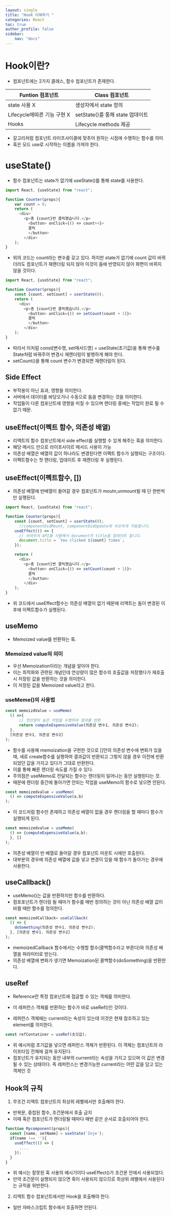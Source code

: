 ```yaml
---
layout: single
title: "Hook 이해하기 "
categories: React
toc: true
author_profile: false
sidebar:
    nav: "docs"
---
```


# Hook이란?
- 컴포넌트에는 2가지 클래스, 함수 컴포넌트가 존재한다.

|Funtion 컴포넌트 | Class 컴포넌트 | 
|--|--|
| state 사용 X| 생성자에서 state 정의 |
| Lifecycle에따른 기능 구현 X | setState()를 통해 state 업데이트 |
| Hooks | Lifecycle methods 제공 |

- 갈고리처럼 컴포넌트 라이프사이클에 맞추어 원하는 시점에 수행하는 함수를 의미
- 훅은 모드 use로 시작하는 이름을 가져야 한다.

# useState()
- 함수 컴포넌트는 state가 없기에 useState()를 통해 state를 사용한다. 
```javascript
import React, {useState} from "react";

function Counter(props){
    var count = 0;
    return ( 
      <div>
        <p>총 {count}번 클릭했습니다.</p>
          <button> onClick={() => count++}>
          클릭
          </button>
        </div>
    );
}
```
- 위의 코드는 count라는 변수를 갖고 있다. 하지만 state가 없기에 count 값이 바뀌더라도 컴포넌트가 재랜더링 되지 않아 이것이 돔에 반영되지 않아 화면이 바뀌지 않을 것이다.

```javascript
import React, {useState} from "react";

function Counter(props){
    const [count, setCount] = userState(0);
    return ( 
      <div>
        <p>총 {count}번 클릭했습니다.</p>
          <button> onClick={() => setCount(count + 1)}>
          클릭
          </button>
        </div>
    );
}
```
- 따라서 이처럼 const[변수명, set메서드명]  = useState(초기값)을 통해 변수를 State처럼 바꿔주어 변경시 재랜더링이 발행하게 해야 한다. 
- setCount()을 통해 count 변수가 변경되면 재랜더링이 된다.

## Side Effect
- 부작용이 아닌 효과, 영향을 의미한다. 
- 서버에서 데이터를 바당오거나 수동으로 돔을 변경하는 것을 의미한다.
- 작업들이 다른 컴포넌트에 영향을 미칠 수 있으며 렌더링 중에는 작업이 완료 될 수 없기 때문.

 
## useEffect(이펙트 함수, 의존성 배열)
- 리액트의 함수 컴포넌트에서 side effect를 실행할 수 있게 해주는 훅을 의미한다. 
- 해당 메서드 만으로 라이프사이르 메서드 사용이 가능
- 의존성 배열은 배열의 값이 하나라도 변경된다면 이펙트 함수가 실행되는 구조이다.
- 이펙트함수는 첫 랜더링, 업데이트 후 재랜더링 후 실행된다.

## useEffect(이펙트함수, [])
- 의존성 배열에 빈배열이 들어갈 경우 컴포넌트가 moutn,unmount될 때 단 한번씩만 실행된다.  

```javascript
import React, {useState} from "react";

function Counter(props){
    const [count, setCount] = userState(0);
      //componentDidMount, componentDidUpdate와 비슷하게 작동합니다. 
    useEffect(() => {
      // 브라우저 API를 사용해서 document의 title을 업데이트 합니다.
      document.title = `You clicked ${count} times`;
    });

    return ( 
      <div>
        <p>총 {count}번 클릭했습니다.</p>
          <button> onClick={() => setCount(count + 1)}>
          클릭
          </button>
        </div>
    );
}

```
- 위 코드에서 useEffect함수는 의존성 배열이 없기 때문에 리액트는 돔이 변경된 이후에 이펙트함수가 실행된다. 

## useMemo
- Memoized value를 반환하는 훅.

### Memoized value의 의미
- 우선 Memoization이라는 개념을 알아야 한다.
- 이는 최적화와 관련된 개념인데 연상량이 많은 함수의 호출값을 저장했다가 재호출시 저장된 값을 반환하는 것을 의미한다.
- 이 저장된 값을 Memoized value라고 한다.

### useMeme()의 사용법
```javascript
const memoizdValue = useMemo(
  () =>{
      // 연산량이 높은 작업을 수행하여 결과를 반환
      return computeExpensiveValue(의존성 변수1, 의존성 변수2);
  },
  [의존성 변수1, 의존성 변수2]
);
```
- 함수를 사용해 memoization을 구현한 것으로 []안의 의존성 변수에 변화가 있을 때, 새로 create함수를 실행하여 결과값이 반환되고 그렇지 않을 경우 이전에 반환되었던 값을 가지고 있다가 그대로 반환한다.
- 이를 통해 빠른 렌더링 속도를 가질 수 있다.
- 주의점은 useMemo로 전달되는 함수는 렌더링이 일어나는 동안 실행된다는 것.
- 때문에 렌더링 중간에 돌아가면 안되는 작업을 useMemo의 함수로 넣으면 안된다. 

```javascript
const memoizedvalue = useMemo(
  () => computeExpensiveValue(a,b)
);
```
- 이 코드처럼 함수만 존재하고 의존성 배열이 없을 경우 랜더링을 할 때마다 함수가 실행되게 된다. 

```javascript
const memoizedvalue = useMemo(
  () => {computeExpensiveValue(a,b);
  }, []
);
```
- 의존성 배열이 빈 배열로 들어갈 경우 컴포넌트 마운트 시에만 호출된다.
- 대부분의 경우에 의존성 배열에 값을 넣고 변경이 있을 때 함수가 돌아가는 경우에 사용한다.


## useCallback()
- useMemo()는 값을 반환하지만 함수를 반환하다. 
- 컴포포넌트가 렌더링 될 때마가 함수를 매번 정의하는 것이 아닌 의존성 배열 값이 바뀔 때만 함수를 정의한다.

```javascript
const memoizedCallback= useCallback(
  () => {
    doSomething(의존성 변수1, 의존성 변수2);
  }, [의존성 변수1, 의존성 변수2]
);
```
- memoizedCallback 함수에서는 수행할 함수(콜백함수라고 부른다)와 의존성 배열을 파라미터로 받는다. 
- 의존성 배열에 변화가 생기면 Memoization된 콜백함수(doSomething)을 반환한다. 


## useRef
- Reference란 특정 컴포넌트에 접글할 수 있는 객체를 의미한다.
- 이 레퍼런스 객체를 반환하는 함수가 바로 useRef()인 것이다.

- 레퍼런스 객체에는 current라는 속성이 있는데 이것은 현재 참조하고 있는 element를 의미한다. 

```javascript
const refContatiner = useRef(초깃값);
```
- 위 예시처럼 초기값을 넣으면 레퍼런스 객체가 반환된다. 이 객체는 컴포넌트의 라이프타임 전체에 걸쳐 유지된다.
- 컴포넌트가 유지되는 동안 내부의 current라는 속성을 가지고 있으며 이 값은 변경될 수 있는 상태이다. 즉 레퍼런스는 변경가능한 current라는 어떤 값을 담고 있는 객체인 것





## Hook의 규칙
1. 무조건 리액트 컴포넌트의 최상위 레벨에서만 호출해야 한다. 
  - 반복문, 중첩된 함수, 조건문에서 호출 금지
  - 이때 훅은 컴포넌트가 렌더링될 때마다 매번 같은 순서로 호출되어야 한다. 

```javascript
function Mycomponent(props){
  const [name, setName] = useState('Inje');
  if(name !== ''){
    useEffect(() => { 
      ....
    });
  }
}
```
  - 위 예시는 잘못된 훅 사용의 예시기이다 useEffect()가 조건문 안에서 사용되었다.
  - 만약 조건문이 실행되지 않으면 훅이 사용되지 않으므로 최상위 레벨에서 사용된다는 규칙을 위반한다.

2. 리액트 함수 컴포넌트에서만 Hook을 호출해야 한다. 
  - 일반 자바스크립트 함수에서 호출하면 안된다.
